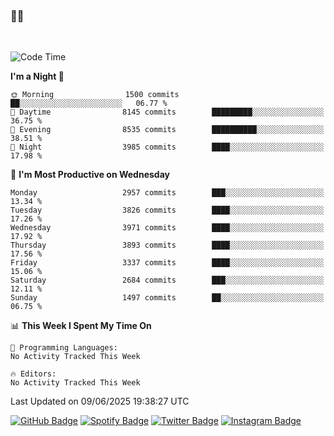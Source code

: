 ### 🤙🍺

<!-- <a href="https://github-readme-stats.vercel.app/api?username=hzak2xx&count_private=true&show_icons=true&theme=dracula">
  <img align="center" src="https://github-readme-stats.vercel.app/api?username=hzak2xx&count_private=true&show_icons=true&theme=dracula" />
</a>
</br> -->
</br>

<!--START_SECTION:waka-->
![Code Time](http://img.shields.io/badge/Code%20Time-4%2C209%20hrs%2040%20mins-blue)

**I'm a Night 🦉** 

```text
🌞 Morning                1500 commits        ██░░░░░░░░░░░░░░░░░░░░░░░   06.77 % 
🌆 Daytime                8145 commits        █████████░░░░░░░░░░░░░░░░   36.75 % 
🌃 Evening                8535 commits        ██████████░░░░░░░░░░░░░░░   38.51 % 
🌙 Night                  3985 commits        ████░░░░░░░░░░░░░░░░░░░░░   17.98 % 
```
📅 **I'm Most Productive on Wednesday** 

```text
Monday                   2957 commits        ███░░░░░░░░░░░░░░░░░░░░░░   13.34 % 
Tuesday                  3826 commits        ████░░░░░░░░░░░░░░░░░░░░░   17.26 % 
Wednesday                3971 commits        ████░░░░░░░░░░░░░░░░░░░░░   17.92 % 
Thursday                 3893 commits        ████░░░░░░░░░░░░░░░░░░░░░   17.56 % 
Friday                   3337 commits        ████░░░░░░░░░░░░░░░░░░░░░   15.06 % 
Saturday                 2684 commits        ███░░░░░░░░░░░░░░░░░░░░░░   12.11 % 
Sunday                   1497 commits        ██░░░░░░░░░░░░░░░░░░░░░░░   06.75 % 
```


📊 **This Week I Spent My Time On** 

```text
💬 Programming Languages: 
No Activity Tracked This Week

🔥 Editors: 
No Activity Tracked This Week
```


 Last Updated on 09/06/2025 19:38:27 UTC
<!--END_SECTION:waka-->

[![GitHub Badge](https://img.shields.io/badge/GitHub-100000?style=for-the-badge&logo=github&logoColor=white)](https://github.com/hzak2xx)
[![Spotify Badge](https://img.shields.io/badge/Spotify-1ED760?&style=for-the-badge&logo=spotify&logoColor=white)](https://open.spotify.com/user/uf90s6sbbh75a1mt44clkhkvf)
[![Twitter Badge](https://img.shields.io/badge/Twitter-1DA1F2?style=for-the-badge&logo=twitter&logoColor=white)](https://twitter.com/hzak2xx)
[![Instagram Badge](https://img.shields.io/badge/Instagram-E4405F?style=for-the-badge&logo=instagram&logoColor=white)](https://www.instagram.com/hzak2xx/)
